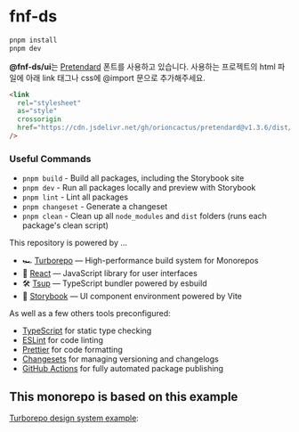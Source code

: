 # fnf-ds

```bash
pnpm install
pnpm dev
```

**@fnf-ds/ui**는 [Pretendard](https://github.com/orioncactus/pretendard) 폰트를 사용하고 있습니다. 사용하는 프로젝트의 html 파일에 아래 link 태그나 css에 @import 문으로 추가해주세요.

```html
<link
  rel="stylesheet"
  as="style"
  crossorigin
  href="https://cdn.jsdelivr.net/gh/orioncactus/pretendard@v1.3.6/dist/web/variable/pretendardvariable-dynamic-subset.css"
/>
```

### Useful Commands

- `pnpm build` - Build all packages, including the Storybook site
- `pnpm dev` - Run all packages locally and preview with Storybook
- `pnpm lint` - Lint all packages
- `pnpm changeset` - Generate a changeset
- `pnpm clean` - Clean up all `node_modules` and `dist` folders (runs each package's clean script)

This repository is powered by ...

- 🏎 [Turborepo](https://turbo.build/repo) — High-performance build system for Monorepos
- 🚀 [React](https://reactjs.org/) — JavaScript library for user interfaces
- 🛠 [Tsup](https://github.com/egoist/tsup) — TypeScript bundler powered by esbuild
- 📖 [Storybook](https://storybook.js.org/) — UI component environment powered by Vite

As well as a few others tools preconfigured:

- [TypeScript](https://www.typescriptlang.org/) for static type checking
- [ESLint](https://eslint.org/) for code linting
- [Prettier](https://prettier.io) for code formatting
- [Changesets](https://github.com/changesets/changesets) for managing versioning and changelogs
- [GitHub Actions](https://github.com/changesets/action) for fully automated package publishing

## This monorepo is based on this example

[Turborepo design system example](https://github.com/vercel/turbo/tree/main/examples/design-system):
